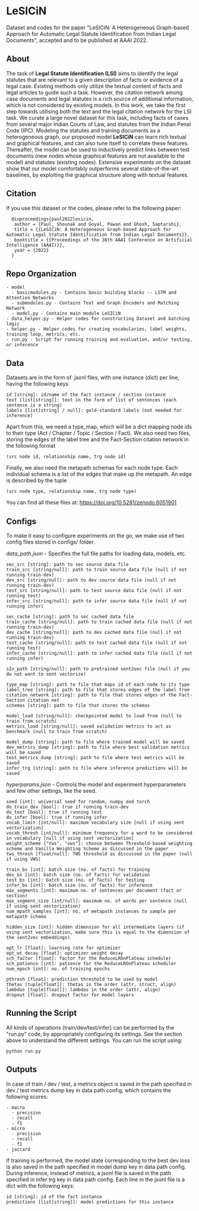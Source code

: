 # LeSICiN
Dataset and codes for the paper "LeSICiN: A Heterogeneous Graph-based Approach for Automatic Legal Statute Identification from Indian Legal Documents", accepted and to be published at AAAI 2022.

## About
The task of **Legal Statute Identification (LSI)** aims to identify the legal statutes that are relevant to a given description of facts or evidence of a legal case.
Existing methods only utilize the textual content of facts and legal articles to guide such a task. However, the citation network among case documents and legal statutes is a rich source of additional information, which is not considered by existing models. 
In this work, we take the first step towards utilising both the text and the legal citation network for the LSI task.
We curate a large novel dataset for this task, including facts of cases from several major Indian Courts of Law, and statutes from the Indian Penal Code (IPC). 
Modeling the statutes and training documents as a heterogeneous graph, our proposed model **LeSICiN** can learn rich textual and graphical features, and can also tune itself to correlate these features. 
Thereafter, the model can be used to inductively predict links between test documents (new nodes whose graphical features are not available to the model) and statutes (existing nodes). 
Extensive experiments on the dataset show that our model comfortably outperforms several state-of-the-art baselines, by exploiting the graphical structure along with textual features.

## Citation
If you use this dataset or the codes, please refer to the following paper:
```
  @inproceedings{paul2022lesicin,
   author = {Paul, Shounak and Goyal, Pawan and Ghosh, Saptarshi},
   title = {{LeSICiN: A Heterogeneous Graph-based Approach for Automatic Legal Statute Identification from Indian Legal Documents}},
   booktitle = {{Proceedings of the 36th AAAI Conference on Artificial Intelligence (AAAI)}},
   year = {2022}
  }
 ```

## Repo Organization
```
- model
  - basicmodules.py - Contains basic building blocks -- LSTM and Attention Networks
  - submodules.py - Contains Text and Graph Encoders and Matching Network 
  - model.py - Contains main module LeSICiN
- data_helper.py - Helper codes for constructing Dataset and batching logic
- helper.py - Helper codes for creating vocabularies, label weights, training loop, metrics, etc.
- run.py - Script for running training and evaluation, and/or testing, or inference
```
## Data 
Datasets are in the form of .jsonl files, with one instance (dict) per line, having the following keys
```
id [string]: id/name of the fact instance / section instance
text [list[string]]: text in the form of list of sentences (each sentence is a string)
labels [list[string] / null]: gold-standard labels (not needed for inference) 
```
Apart from this, we need a type_map, which will be a dict mapping node ids to their type (Act / Chapter / Topic / Section / Fact). We also need two files, storing the edges of the label tree and the Fact-Section citation network in the following format
```
(src node id, relationship name, trg node id)
```
Finally, we also need the metapath schemas for each node type. Each individual schema is a list of the edges that make up the metapath. An edge is described by the tuple
```
(src node type, relationship name, trg node type)
```
You can find all these files at: https://doi.org/10.5281/zenodo.6051901

## Configs
To make it easy to configure experiments on the go, we make use of two config files stored in configs/ folder.

*data_path.json* - Specifies the full file paths for loading data, models, etc.
```
sec_src [string]: path to sec source data file
train_src [string/null]: path to train source data file (null if not running train-dev)
dev_src [string/null]: path to dev source data file (null if not running train-dev)
test_src [string/null]: path to test source data file (null if not running test)
infer_src [string/null]: path to infer source data file (null if not running infer) 

sec_cache [string]: path to sec cached data file
train_cache [string/null]: path to train cached data file (null if not running train-dev)
dev_cache [string/null]: path to dev cached data file (null if not running train-dev)
test_cache [string/null]: path to test cached data file (null if not running test)
infer_cache [string/null]: path to infer cached data file (null if not running infer) 

s2v_path [string/null]: path to pretrained sent2vec file (null if you do not want to sent vectorize)

type_map [string]: path to file that maps id of each node to its type
label_tree [string]: path to file that stores edges of the label tree
citation_network [string]: path to file that stores edges of the Fact-Section citation net
schemas [string]: path to file that stores the schemas

model_load [string/null]: checkpointed model to load from (null to train from scratch)
metrics_load [string/null]: saved validation metrics to act as benchmark (null to train from scratch)

model_dump [string]: path to file where trained model will be saved
dev_metrics_dump [string]: path to file where best validation metrics will be saved
test_metrics_dump [string]: path to file where test metrics will be saved
infer_trg [string]: path to file where inference predictions will be saved
```

*hyperparams.json* - Controls the model and experiment hyperparameters and few other settings, like the seed.
```
seed [int]: universal seed for random, numpy and torch
do_train_dev [bool]: true if running train-dev
do_test [bool]: true if running test
do_infer [bool]: true if running infer
vocab_limit [int/null]: maximum vocabulary size [null if using sent vectorization]
vocab_thresh [int/null]: minimum frequency for a word to be considered in vocabulary [null if using sent vectorization]
weight_scheme {"tws", "vws"}: choose between Threshold-based weighting scheme and Vanilla Weighting Scheme as discussed in the paper
tws_thresh [float/null]: TWS threshold as discussed in the paper (null if using VWS)

train_bs [int]: batch size (no. of facts) for training
dev_bs [int]: batch size (no. of facts) for validation
test_bs [int]: batch size (no. of facts) for testing
infer_bs [int]: batch size (no. of facts) for inference
max_segments [int]: maximum no. of sentences per document (fact or section)
max_segment_size [int/null]: maximum no. of words per sentence (null if using sent vectorization)
num_mpath_samples [int]: no. of metapath instances to sample per metapath schema

hidden_size [int]: hidden dimension for all intermediate layers (if using sent vectorization, make sure this is equal to the dimension of the sent2vec embeddings)

opt_lr [float]: learning rate for optimizer
opt_wt_decay [float]: optimizer weight decay
sch_factor [float]: factor for the ReduceLROnPlateau scheduler
sch_patience [int]: patience for the ReduceLROnPlateau scheduler
num_epoch [int]: no. of training epochs

pthresh [float]: prediction threshold to be used by model
thetas [tuple[float]]: thetas in the order (attr, struct, align)
lambdas [tuple[float]]: lambdas in the order (attr, align)
dropout [float]: dropout factor for model layers
```

## Running the Script
All kinds of operations (train/dev/test/infer) can be performed by the "run.py" code, by appropriately configuring its settings. See the section above to understand the different settings. You can run the script using:
```
python run.py
```
## Outputs
In case of train / dev / test, a metrics object is saved in the path specified in dev / test metrics dump key in data path config, which contains the following scores:
```
- macro
  - precision
  - recall
  - f1
- micro
  - precision
  - recall
  - f1
- jaccard
```
If training is performed, the model state corresponding to the best dev loss is also saved in the path specified in model dump key in data path config.
During inference, instead of metrics, a jsonl file is saved in the path specified in infer trg key in data path config. Each line in the jsonl file is a dict with the following keys:
```
id [string]: id of the fact instance
predictions [list[string]]: model predictions for this instance
```
